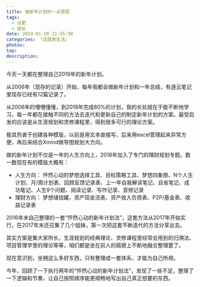 ```yaml
---
title: 做新年计划的一点感悟
tags:
  - 日更
  - 成长
date: 2019-01-20 22:55:50
categories: 「这就是生活」
photos:
top:
description:
---
```

今天一天都在整理自己2019年的新年计划。

从2006年（现存的记录）开始，每年我都会做新年计划和一年总结，有道云笔记里现存已经有12篇记录了。

从2006年的懵懵懂懂，到2018年完成80%的计划，我的长处就在于能不断地学习，每一年都在接触不同的方法去迭代和更新自己的制定新年计划的方案。最受启发的应该是从生涯规划和灵修课程里，得到很多可行的理论方案。

极其热衷于创建各种模版，以前是用文本直接写，后来用excel管理起来异常方便，再后来结合Xmind做导图规划大方向。

做的新年计划不仅是一年的人生方向上，2018年加入了专门的理财规划专题。数一数现在有的模版大概有：

- 人生方向：
怦然心动的梦想选择工具、目标策略工具、梦想四象限、N个人生计划、月/周计划表、回顾反馈记录表、上一年自我解读笔记、自省笔记、成功笔记、人生9个问题、阅读记录、写作记录、音频记录
- 理财方向：
梦想储钱罐、资产现金流表、资产收入负债表、P2P/基金表、收益记录表

2016年末自己整理的一套“怦然心动的新年计划法”，这套方法从2017年开始实行，在2017年末还召集了几个姐妹，第一次把这套不断迭代的方法分享出去。

其实方案是集大家所长，生涯规划的经典理论、灵修课程里经常会用到的归溯法、项目管理学里的理论等等，咱们都是坐在前人的肩膀上不断地融合整理罢了。

现在意识到，坐拥这么多好东西，只有整理成一套体系，才能为自己所用。

今年，回顾了一下执行两年的“怦然心动的新年计划法”，发现了一些不足，整理了一下逻辑和节奏，让自己按照顺序能更顺畅地写出自己真正想要的东西。